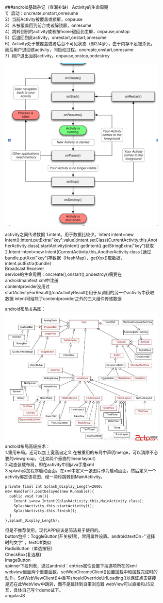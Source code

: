 ###android基础杂记（查漏补缺）
Activity的生命周期</br>
1）启动：oncreate,onstart,onresume</br>
2）当前Activity被覆盖或锁屏，onpause</br>
3）从被覆盖回到前台或者解锁屏，onresume</br>
4）跳转到别的activity或者按home键回到主屏，onpause,onstop</br>
5）后退回到此activity，onrestart,onstart,onresume</br>
6）Activity处于被覆盖或者后台不可见状态（即2/4步），由于内存不足被杀死，而后用户退回该activity，同启动过程。oncreate,onstart,onresume</br>
7）用户退出当前activity，onpause,onstop,ondestroy</br>

![](./pic1.png)

activity之间传递数据
1.intent。用于数据比较少。Intent intent=new Intent();intent.putExtra("key",value);intent.setClass(CurrentActivity.this,AnotherActivity.class);startActivity(intent)
getIntent().getStringExtra("key")获取</br>
2.Intent intent=new Intent(CurrentActivity.this,AnotherActivity.class )通过bundle.putXxx("key")存数据（HashMap），getXxx()取数据，intent.putExtra(bundle)
</br>Broadcast Receiver</br>
service的生命周期：oncreate(),onstart(),ondestroy()需要在androidmanifest.xml中注册
</br>contentprovider没用过</br>
startActivityForReault()/onActivityReault()用于从调用的另一个activity中获取数据
intent可给除了contentprovider之外的三大组件传递数据</br>

android布局关系图：
![](./Image.png)
android布局高级技术：</br>
1.重用布局。<include android:id="@+id/myid" layout="@layout/activity_main">还可以加上宽高自定义
在被重用的布局中声明merge，可以消除不必要的viewgroup。（比如两个垂直的linearlayout）
</br>2.动态装载布局，即在activity中用java手撸xml</br>
3.splash添加程序启动画面。在xml中定义一张图片作为启动画面，然后定义一个activity绑定该视图，经一两秒跳转到MainActiivity。</br>
<pre><code>private final int Splash_Display_Length=2000;
new Handler().postDelayed(new Runnable(){
  public void run(){
    Intent i=new Intent(SplashActivity.this,MainActivity.class);
    SplashActivity.this.startActivity(i);
    SplashActivity.this.finish();
  }
},Splash_Display_Length);</code></pre>
但是不推荐使用，现代APP应该是简洁易于使用的。</br>
button包括：ToggleButton(开关按钮)，常用属性设置。android:textOn=''选择时的文字''，textOff类似
</br>RadioButton（单选按钮）</br>
CheckBox(复选框)</br>
ImageButton</br>
spinner下拉列表，通过android：entries属性设置下拉选项所在的xml</br>
webview里面两个重要函数，setWebChromeClient()设置加载中和加载完成时的动作。SetWebViewClient()中重写shouldOverrideUrlLoading()以保证点击链接是还在此WebView中跳转，而不是跳转到自带浏览器
webView可以直接和JS交互，具体自己写个demo试下。</br>
angularJS</br>
